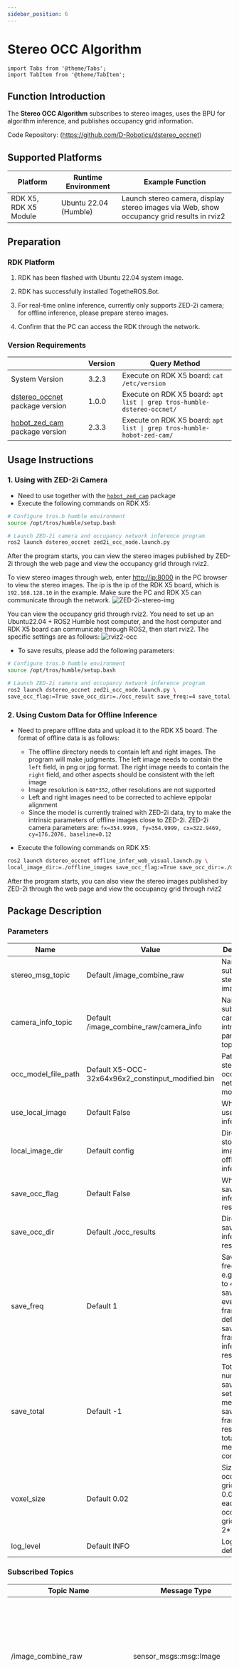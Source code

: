 ```yaml
---
sidebar_position: 6
---
```


# Stereo OCC Algorithm

```mdx-code-block
import Tabs from '@theme/Tabs';
import TabItem from '@theme/TabItem';
```

## Function Introduction

The **Stereo OCC Algorithm** subscribes to stereo images, uses the BPU for algorithm inference, and publishes occupancy grid information.

Code Repository: (https://github.com/D-Robotics/dstereo_occnet)

## Supported Platforms

| Platform              | Runtime Environment   | Example Function                                                |
|-----------------------|-----------------------|-----------------------------------------------------------------|
| RDK X5, RDK X5 Module | Ubuntu 22.04 (Humble) | Launch stereo camera, display stereo images via Web, show occupancy grid results in rviz2 |

## Preparation

### RDK Platform

1. RDK has been flashed with Ubuntu 22.04 system image.

2. RDK has successfully installed TogetheROS.Bot.

3. For real-time online inference, currently only supports ZED-2i camera; for offline inference, please prepare stereo images.

4. Confirm that the PC can access the RDK through the network.

### Version Requirements

|                                                                     | Version | Query Method                                                          |
|---------------------------------------------------------------------|---------|-----------------------------------------------------------------------|
| System Version                                                      | 3.2.3   | Execute on RDK X5 board: `cat /etc/version`                          |
| [dstereo_occnet](https://github.com/D-Robotics/dstereo_occnet) package version | 1.0.0   | Execute on RDK X5 board: `apt list \| grep tros-humble-dstereo-occnet/` |
| [hobot_zed_cam](https://github.com/D-Robotics/hobot_zed_cam) package version   | 2.3.3   | Execute on RDK X5 board: `apt list \| grep tros-humble-hobot-zed-cam/` |

## Usage Instructions

### 1. Using with ZED-2i Camera

- Need to use together with the [`hobot_zed_cam`](https://github.com/D-Robotics/hobot_zed_cam.git) package
- Execute the following commands on RDK X5:

```bash
# Configure tros.b humble environment
source /opt/tros/humble/setup.bash

# Launch ZED-2i camera and occupancy network inference program
ros2 launch dstereo_occnet zed2i_occ_node.launch.py
```

After the program starts, you can view the stereo images published by ZED-2i through the web page and view the occupancy grid through rviz2.

To view stereo images through web, enter [http://ip:8000](http://ip:8000) in the PC browser to view the stereo images. The ip is the ip of the RDK X5 board, which is `192.168.128.10` in the example. Make sure the PC and RDK X5 can communicate through the network.
![ZED-2i-stereo-img](https://rdk-doc.oss-cn-beijing.aliyuncs.com/doc/img/05_Robot_development/03_boxs/function/image/box_adv/ZED-2i-stereo-img.png)

You can view the occupancy grid through rviz2. You need to set up an Ubuntu22.04 + ROS2 Humble host computer, and the host computer and RDK X5 board can communicate through ROS2, then start rviz2. The specific settings are as follows:
![rviz2-occ](https://rdk-doc.oss-cn-beijing.aliyuncs.com/doc/img/05_Robot_development/03_boxs/function/image/box_adv/rviz2-occ.png)

- To save results, please add the following parameters:

```bash
# Configure tros.b humble environment
source /opt/tros/humble/setup.bash

# Launch ZED-2i camera and occupancy network inference program
ros2 launch dstereo_occnet zed2i_occ_node.launch.py \
save_occ_flag:=True save_occ_dir:=./occ_result save_freq:=4 save_total:=10
```

### 2. Using Custom Data for Offline Inference

- Need to prepare offline data and upload it to the RDK X5 board. The format of offline data is as follows:
    - The offline directory needs to contain left and right images. The program will make judgments. The left image needs to contain the `left` field, in png or jpg format. The right image needs to contain the `right` field, and other aspects should be consistent with the left image
    - Image resolution is `640*352`, other resolutions are not supported
    - Left and right images need to be corrected to achieve epipolar alignment
    - Since the model is currently trained with ZED-2i data, try to make the intrinsic parameters of offline images close to ZED-2i. ZED-2i camera parameters are: `fx=354.9999, fy=354.9999, cx=322.9469, cy=176.2076, baseline=0.12`

- Execute the following commands on RDK X5:

```bash
ros2 launch dstereo_occnet offline_infer_web_visual.launch.py \
local_image_dir:=./offline_images save_occ_flag:=True save_occ_dir:=./offline_result
```

After the program starts, you can also view the stereo images published by ZED-2i through the web page and view the occupancy grid through rviz2

## Package Description

### Parameters

| Name                | Value                                           | Description                                                      |
|---------------------|------------------------------------------------|------------------------------------------------------------------|
| stereo_msg_topic    | Default /image_combine_raw                     | Name of the subscribed stereo image topic                       |
| camera_info_topic   | Default /image_combine_raw/camera_info         | Name of the subscribed camera intrinsic parameters topic        |
| occ_model_file_path | Default X5-OCC-32x64x96x2_constinput_modified.bin | Path of the stereo occupancy network model                      |
| use_local_image     | Default False                                  | Whether to use offline inference                                 |
| local_image_dir     | Default config                                 | Directory for storing images in offline inference               |
| save_occ_flag       | Default False                                  | Whether to save inference results                                |
| save_occ_dir        | Default ./occ_results                          | Directory for saving inference results                           |
| save_freq           | Default 1                                      | Save frequency, e.g., setting to 4 means saving once every 4 frames, default saves every frame inference result |
| save_total          | Default -1                                     | Total number of saves, e.g., setting to 10 means saving 10 frame results in total, -1 means save continuously |
| voxel_size          | Default 0.02                                   | Size of each occupancy grid, unit m, 0.02 means each occupancy grid is 2\*2\*2cm |
| log_level           | Default INFO                                   | Log level, default INFO                                          |

### Subscribed Topics

| Topic Name                     | Message Type                 | Description                                                                                    |
|--------------------------------|------------------------------|------------------------------------------------------------------------------------------------|
| /image_combine_raw             | sensor_msgs::msg::Image      | Subscribe to stereo images, image format is NV12, images are required to be arranged vertically with left image on top and right image at bottom, can be modified through stereo_msg_topic parameter |
| /image_combine_raw/camera_info | sensor_msgs::msg::CameraInfo | Subscribe to camera intrinsic parameters, optional, this topic may not exist, if it exists, camera parameters can be saved together when saving results |

### Published Topics

| Name                           | Message Type                  | Description                                        |
|--------------------------------|-------------------------------|----------------------------------------------------|
| /dstereo_occnet_node/voxel     | sensor_msgs::msg::PointCloud2 | Published occupancy grid data, can be displayed using rviz2 |
